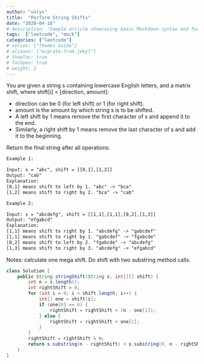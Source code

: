 ```yaml
---
author: "volyx"
title:  "Perform String Shifts"
date: "2020-04-18"
# description: "Sample article showcasing basic Markdown syntax and formatting for HTML elements."
tags:  ["leetcode", "mock"]
categories: ["leetcode"]
# series: ["Themes Guide"]
# aliases: ["migrate-from-jekyl"]
# ShowToc: true
# TocOpen: true
# weight: 2
---
```


You are given a string s containing lowercase English letters, and a matrix shift, where shift[i] = [direction, amount]:

- direction can be 0 (for left shift) or 1 (for right shift).
- amount is the amount by which string s is to be shifted.
- A left shift by 1 means remove the first character of s and append it to the end.
- Similarly, a right shift by 1 means remove the last character of s and add it to the beginning.

Return the final string after all operations.

```txt
Example 1:

Input: s = "abc", shift = [[0,1],[1,2]]
Output: "cab"
Explanation:
[0,1] means shift to left by 1. "abc" -> "bca"
[1,2] means shift to right by 2. "bca" -> "cab"

Example 2:

Input: s = "abcdefg", shift = [[1,1],[1,1],[0,2],[1,3]]
Output: "efgabcd"
Explanation:  
[1,1] means shift to right by 1. "abcdefg" -> "gabcdef"
[1,1] means shift to right by 1. "gabcdef" -> "fgabcde"
[0,2] means shift to left by 2. "fgabcde" -> "abcdefg"
[1,3] means shift to right by 3. "abcdefg" -> "efgabcd"
```

Notes: calculate one mega shift. Do shift with two substring method calls.

```java
class Solution {
    public String stringShift(String s, int[][] shift) {
        int n = s.length();
        int rightShift = 0;
        for (int i = 0; i < shift.length; i++) {
            int[] one = shift[i];
            if (one[0] == 0) {
                rightShift = rightShift + (n - one[1]);
            } else {
                rightShift = rightShift + one[1];
            }
        }
        rightShift = rightShift % n;
        return s.substring(n - rightShift) + s.substring(0, n - rightShift);
    }
}
